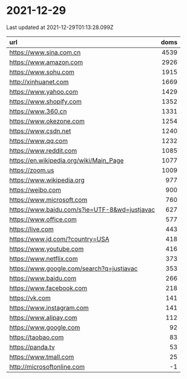 # 2021-12-29

<!-- BEGIN -->
Last updated at 2021-12-29T01:13:28.099Z

url | doms
:- | -:
https://www.sina.com.cn | 4539
https://www.amazon.com | 2926
https://www.sohu.com | 1915
http://xinhuanet.com | 1669
https://www.yahoo.com | 1429
https://www.shopify.com | 1352
https://www.360.cn | 1331
https://www.okezone.com | 1254
https://www.csdn.net | 1240
https://www.qq.com | 1232
https://www.reddit.com | 1085
https://en.wikipedia.org/wiki/Main_Page | 1077
https://zoom.us | 1009
https://www.wikipedia.org | 977
https://weibo.com | 900
https://www.microsoft.com | 760
https://www.baidu.com/s?ie=UTF-8&wd=justjavac | 627
https://www.office.com | 577
https://live.com | 443
https://www.jd.com/?country=USA | 418
https://www.youtube.com | 416
https://www.netflix.com | 373
https://www.google.com/search?q=justjavac | 353
https://www.baidu.com | 266
https://www.facebook.com | 218
https://vk.com | 141
https://www.instagram.com | 141
https://www.alipay.com | 112
https://www.google.com | 92
https://taobao.com | 83
https://panda.tv | 53
https://www.tmall.com | 25
http://microsoftonline.com | -1
<!-- END -->
